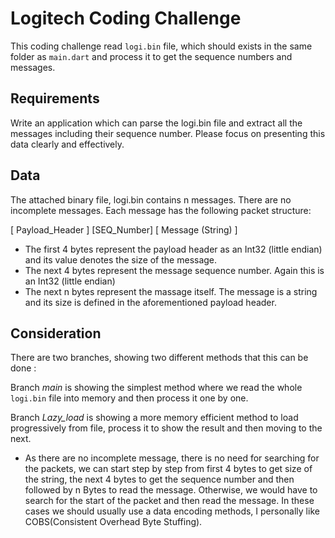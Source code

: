 # Logitech Coding Challenge

This coding challenge read `logi.bin` file, which should exists in the same folder as `main.dart` and process it to get the sequence numbers and messages.


## Requirements
Write an application which can parse the logi.bin file and extract all the messages
including their sequence number. Please focus on presenting this data clearly and
effectively.
## Data
The attached binary file, logi.bin contains n messages. There are no incomplete
messages. Each message has the following packet structure:


[ Payload_Header ] [SEQ_Number] [ Message (String) ]

- The first 4 bytes represent the payload header as an Int32 (little endian) and
its value denotes the size of the message.
- The next 4 bytes represent the message sequence number. Again this is an
Int32 (little endian)
- The next n bytes represent the massage itself. The message is a string and its
size is defined in the aforementioned payload header.


## Consideration


There are two branches, showing two different methods that this can be done : 

Branch *main* is showing the simplest method where we read the whole `logi.bin` file into memory and then process it one by one.

Branch *Lazy_load* is showing a more memory efficient method to load progressively from file, process it to show the result and then moving to the next.

- As there are no incomplete message, there is no  need for searching for the packets, we can start step by step from first 4 bytes to get size of the string, the next 4 bytes to get the sequence number and then followed by n Bytes to read the message. Otherwise, we would have to search for the start of the packet and then read the message. In these cases we should usually use a data encoding methods, I personally like COBS(Consistent Overhead Byte Stuffing).
